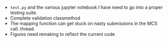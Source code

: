 * `test.py` and the various jupyter notebook I have need to go into a proper testing suite.
* Complete validation classmethod
* The mapping function can get stuck on nasty submissions in the MCS call. thread.
* Figures need remaking to reflect the current code